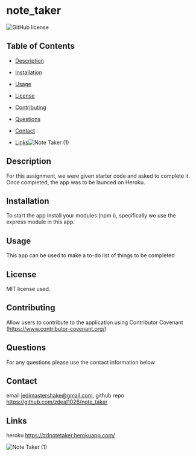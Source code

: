 # note_taker

![GitHub license](https://img.shields.io/badge/license-MIT-blue.svg)

## Table of Contents 

* [Description](#description)

* [Installation](#installation)

* [Usage](#usage)

* [License](#license)

* [Contributing](#contributing)

* [Questions](#questions)

* [Contact](#contact)

* [Links](#links)![Note Taker (1)](https://user-images.githubusercontent.com/82068157/129656917-5f37ac04-9cfe-4323-8b6a-b6412611c31c.png)


## Description

For this assignment, we were given starter code and asked to complete it. Once completed, the app was to be launced on Heroku.

## Installation

To start the app install your modules (npm i), specifically we use the express module in this app.

## Usage

This app can be used to make a to-do list of things to be completed

## License

MIT license used.
  
## Contributing

Allow users to contribute to the application using Contributor Covenant (https://www.contributor-covenant.org/)

## Questions

For any questions please use the contact information below

## Contact

 email jedimastershake@gmail.com, 
 github repo https://github.com/zdeal1026/note_taker

## Links
heroku https://zdnotetaker.herokuapp.com/

![Note Taker (1)](https://user-images.githubusercontent.com/82068157/129656969-70da3e8e-a653-40a0-90ee-d88c1971cc28.png)




